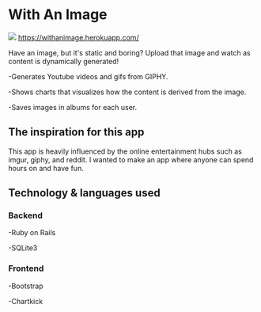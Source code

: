# With An Image

![](http://i.imgur.com/rTat7GJ.gif)
https://withanimage.herokuapp.com/

Have an image, but it's static and boring? Upload that image and watch as content is dynamically generated!

-Generates Youtube videos and gifs from GIPHY. 

-Shows charts that visualizes how the content is derived from the image.

-Saves images in albums for each user.

## The inspiration for this app

This app is heavily influenced by the online entertainment hubs such as imgur, giphy, and reddit. I wanted to make an app where anyone can spend hours on and have fun.

## Technology & languages used

### Backend

-Ruby on Rails

-SQLite3

### Frontend

-Bootstrap

-Chartkick

